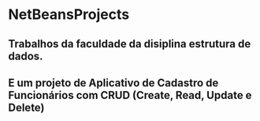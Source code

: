 # NetBeansProjects

## Trabalhos da faculdade da  disiplina estrutura de dados.
## E um projeto de Aplicativo de Cadastro de Funcionários com CRUD (Create, Read, Update e Delete)
